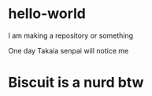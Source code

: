 # hello-world

I am making a repository or something

One day Takaia senpai will notice me

# Biscuit is a nurd btw

